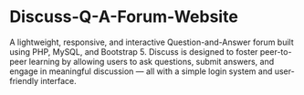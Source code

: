 # Discuss-Q-A-Forum-Website
A lightweight, responsive, and interactive Question-and-Answer forum built using PHP, MySQL, and Bootstrap 5. Discuss is designed to foster peer-to-peer learning by allowing users to ask questions, submit answers, and engage in meaningful discussion — all with a simple login system and user-friendly interface.
